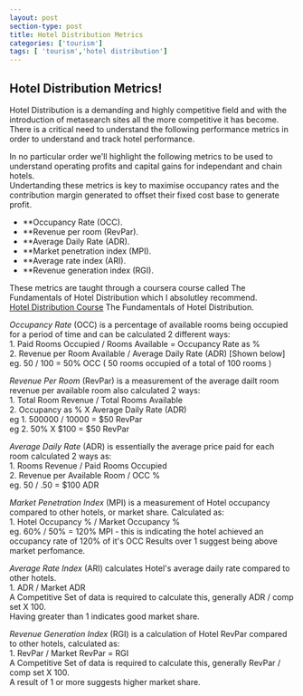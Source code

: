 ```yaml
---
layout: post
section-type: post
title: Hotel Distribution Metrics
categories: ['tourism']
tags: [ 'tourism','hotel distribution']
---
```



## Hotel Distribution Metrics!  

Hotel Distribution is a demanding and highly competitive field and with the introduction of metasearch sites all the more competitive it has become.  
There is a critical need to understand the following performance metrics in order to understand and track hotel performance.   

In no particular order we'll highlight the following metrics to be used to understand operating profits and capital gains for independant and chain hotels.   
Undertanding these metrics is key to maximise occupancy rates and the contribution margin generated to offset their fixed cost base to generate profit.  

- **Occupancy Rate (OCC).  
- **Revenue per room (RevPar).  
- **Average Daily Rate (ADR).  
- **Market penetration index (MPI).  
- **Average rate index (ARI).  
- **Revenue generation index (RGI).  

These metrics are taught through a coursera course called The Fundamentals of Hotel Distribution which I absolutley recommend.  
[Hotel Distribution Course](https://www.coursera.org/learn/hotel-distribution/home/info) The Fundamentals of Hotel Distribution.  

*Occupancy Rate* (OCC) is a percentage of available rooms being occupied for a period of time and can be calculated 2 different ways:  
	1. Paid Rooms Occupied / Rooms Available = Occupancy Rate as %  
	2. Revenue per Room Available / Average Daily Rate (ADR) [Shown below]  
	eg. 50 / 100 = 50% OCC ( 50 rooms occupied of a total of 100 rooms )  

*Revenue Per Room* (RevPar) is a measurement of the average dailt room revenue per available room also calculated 2 ways:  
	1. Total Room Revenue / Total Rooms Available  
	2. Occupancy as % X Average Daily Rate (ADR)  
	eg 1. 500000 / 10000 = $50 RevPar  
	eg 2. 50% X $100 = $50 RevPar

*Average Daily Rate* (ADR) is essentially the average price paid for each room calculated 2 ways as:  
	1. Rooms Revenue / Paid Rooms Occupied  
	2. Revenue per Available Room / OCC %  
	eg. 50 / .50 = $100 ADR  

*Market Penetration Index* (MPI) is a measurement of Hotel occupancy compared to other hotels, or market share. Calculated as:  
	1. Hotel Occupancy % / Market Occupancy %  
	eg. 60% / 50% = 120% MPI - this is indicating the hotel achieved an occupancy rate of 120% of it's OCC
	Results over 1 suggest being above market perfomance.  

*Average Rate Index* (ARI) calculates Hotel's average daily rate compared to other hotels.  
	1. ADR / Market ADR  
	A Competitive Set of data is required to calculate this, generally ADR / comp set X 100.  
	Having greater than 1 indicates good market share.  

*Revenue Generation Index* (RGI) is a calculation of Hotel RevPar compared to other hotels, calculated as:  
	1. RevPar / Market RevPar = RGI  
	A Competitive Set of data is required to calculate this, generally RevPar / comp set X 100.  
	A result of 1 or more suggests higher market share.  







